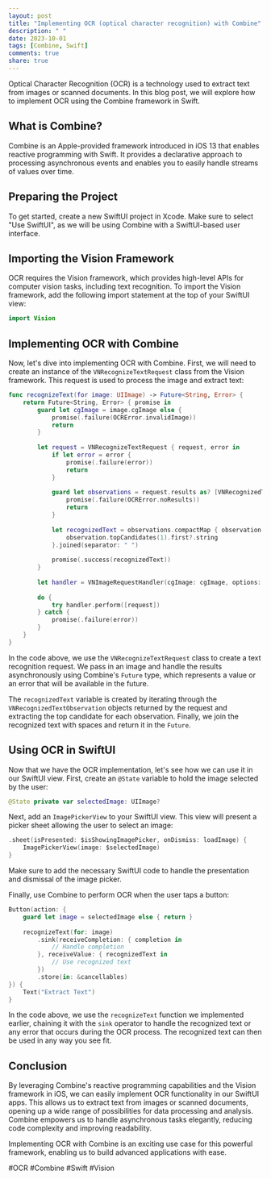 ```yaml
---
layout: post
title: "Implementing OCR (optical character recognition) with Combine"
description: " "
date: 2023-10-01
tags: [Combine, Swift]
comments: true
share: true
---
```


Optical Character Recognition (OCR) is a technology used to extract text from images or scanned documents. In this blog post, we will explore how to implement OCR using the Combine framework in Swift.

## What is Combine?
Combine is an Apple-provided framework introduced in iOS 13 that enables reactive programming with Swift. It provides a declarative approach to processing asynchronous events and enables you to easily handle streams of values over time.

## Preparing the Project
To get started, create a new SwiftUI project in Xcode. Make sure to select "Use SwiftUI", as we will be using Combine with a SwiftUI-based user interface.

## Importing the Vision Framework
OCR requires the Vision framework, which provides high-level APIs for computer vision tasks, including text recognition. To import the Vision framework, add the following import statement at the top of your SwiftUI view:

```swift
import Vision
```

## Implementing OCR with Combine
Now, let's dive into implementing OCR with Combine. First, we will need to create an instance of the `VNRecognizeTextRequest` class from the Vision framework. This request is used to process the image and extract text:

```swift
func recognizeText(for image: UIImage) -> Future<String, Error> {
    return Future<String, Error> { promise in
        guard let cgImage = image.cgImage else {
            promise(.failure(OCRError.invalidImage))
            return
        }
        
        let request = VNRecognizeTextRequest { request, error in
            if let error = error {
                promise(.failure(error))
                return
            }
            
            guard let observations = request.results as? [VNRecognizedTextObservation] else {
                promise(.failure(OCRError.noResults))
                return
            }
            
            let recognizedText = observations.compactMap { observation in
                observation.topCandidates(1).first?.string
            }.joined(separator: " ")
            
            promise(.success(recognizedText))
        }
        
        let handler = VNImageRequestHandler(cgImage: cgImage, options: [:])
        
        do {
            try handler.perform([request])
        } catch {
            promise(.failure(error))
        }
    }
}
```

In the code above, we use the `VNRecognizeTextRequest` class to create a text recognition request. We pass in an image and handle the results asynchronously using Combine's `Future` type, which represents a value or an error that will be available in the future.

The `recognizedText` variable is created by iterating through the `VNRecognizedTextObservation` objects returned by the request and extracting the top candidate for each observation. Finally, we join the recognized text with spaces and return it in the `Future`.

## Using OCR in SwiftUI
Now that we have the OCR implementation, let's see how we can use it in our SwiftUI view. First, create an `@State` variable to hold the image selected by the user:

```swift
@State private var selectedImage: UIImage?
```

Next, add an `ImagePickerView` to your SwiftUI view. This view will present a picker sheet allowing the user to select an image:

```swift
.sheet(isPresented: $isShowingImagePicker, onDismiss: loadImage) {
    ImagePickerView(image: $selectedImage)
}
```

Make sure to add the necessary SwiftUI code to handle the presentation and dismissal of the image picker.

Finally, use Combine to perform OCR when the user taps a button:

```swift
Button(action: {
    guard let image = selectedImage else { return }
    
    recognizeText(for: image)
        .sink(receiveCompletion: { completion in
            // Handle completion
        }, receiveValue: { recognizedText in
            // Use recognized text
        })
        .store(in: &cancellables)
}) {
    Text("Extract Text")
}
```

In the code above, we use the `recognizeText` function we implemented earlier, chaining it with the `sink` operator to handle the recognized text or any error that occurs during the OCR process. The recognized text can then be used in any way you see fit.

## Conclusion
By leveraging Combine's reactive programming capabilities and the Vision framework in iOS, we can easily implement OCR functionality in our SwiftUI apps. This allows us to extract text from images or scanned documents, opening up a wide range of possibilities for data processing and analysis. Combine empowers us to handle asynchronous tasks elegantly, reducing code complexity and improving readability.

Implementing OCR with Combine is an exciting use case for this powerful framework, enabling us to build advanced applications with ease.

#OCR #Combine #Swift #Vision